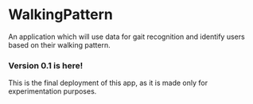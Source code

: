 # WalkingPattern
An application which will use data for gait recognition and identify users based on their walking pattern.

### Version 0.1 is here!
This is the final deployment of this app, as it is made only for experimentation purposes.
